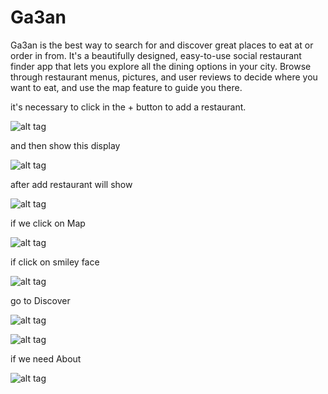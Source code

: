 # Ga3an
Ga3an is the best way to search for and discover great places to eat at or order in from. It's a beautifully designed, easy-to-use social restaurant finder app that lets you explore all the dining options in your city. Browse through restaurant menus, pictures, and user reviews to decide where you want to eat, and use the map feature to guide you there.

it's necessary to click in the + button to add a restaurant.

![alt tag](http://ringau.com/Ga3an/photo_2016-07-17_14-58-26.jpg)

and then show this display 

![alt tag](http://ringau.com/Ga3an/photo_2016-07-17_14-58-23.jpg)

after add restaurant will show 

![alt tag](http://ringau.com/Ga3an/photo_2016-07-17_14-58-22.jpg)

if we click on Map

![alt tag](http://ringau.com/Ga3an/photo_2016-07-17_14-58-18.jpg)

if click on smiley face 

![alt tag](http://ringau.com/Ga3an/photo_2016-07-17_14-58-21.jpg)

go to Discover

![alt tag](http://ringau.com/Ga3an/photo_2016-07-18_15-29-35.jpg)

![alt tag](http://ringau.com/Ga3an/photo_2016-07-18_15-29-39.jpg)

if we need About

![alt tag](http://ringau.com/Ga3an/photo_2016-07-17_14-58-24.jpg)
